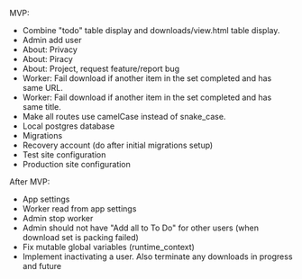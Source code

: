 
MVP:
- Combine "todo" table display and downloads/view.html table display.
- Admin add user
- About: Privacy
- About: Piracy
- About: Project, request feature/report bug
- Worker: Fail download if another item in the set completed and has same URL.
- Worker: Fail download if another item in the set completed and has same title.
- Make all routes use camelCase instead of snake_case.
- Local postgres database
- Migrations
- Recovery account (do after initial migrations setup)
- Test site configuration
- Production site configuration

After MVP:
- App settings
- Worker read from app settings
- Admin stop worker
- Admin should not have "Add all to To Do" for other users (when download set
  is packing failed)
- Fix mutable global variables (runtime_context)
- Implement inactivating a user. Also terminate any downloads in progress and
  future